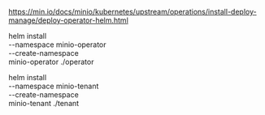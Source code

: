 https://min.io/docs/minio/kubernetes/upstream/operations/install-deploy-manage/deploy-operator-helm.html

helm install \
--namespace minio-operator \
--create-namespace \
minio-operator ./operator


helm install \
--namespace minio-tenant \
--create-namespace \
minio-tenant ./tenant
